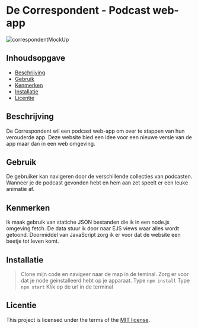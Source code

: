 # De Correspondent - Podcast web-app
<!-- Geef je project een titel en schrijf in één zin wat het is -->

![correspondentMockUp](https://github.com/Knetters/proof-of-concept/assets/60781257/ee3f1db2-df54-4d1d-96de-73d9b05ce6b9)

## Inhoudsopgave

  * [Beschrijving](#beschrijving)
  * [Gebruik](#gebruik)
  * [Kenmerken](#kenmerken)
  * [Installatie](#installatie)
  * [Licentie](#licentie)

## Beschrijving
De Correspondent wil een podcast web-app om over te stappen van hun verouderde app. Deze website bied een idee voor een nieuwe versie van de app maar dan in een web omgeving.

## Gebruik
De gebruiker kan navigeren door de verschillende collecties van podcasten. Wanneer je de podcast gevonden hebt en hem aan zet speelt er een leuke animatie af.

## Kenmerken
Ik maak gebruik van statiche JSON bestanden die ik in een node.js omgeving fetch. De data stuur ik door naar EJS views waar alles wordt getoond. Doormiddel van JavaScript zorg ik er voor dat de website een beetje tot leven komt.

## Installatie
> Clone mijn code en navigeer naar de map in de teminal. Zorg er voor dat je node geinstalleerd hebt op je apparaat.
> Type `npm install`
> Type `npm start`
> Klik op de url in de terminal

## Licentie
This project is licensed under the terms of the [MIT license](./LICENSE).
